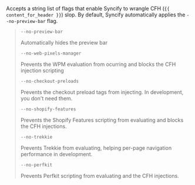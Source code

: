 Accepts a string list of flags that enable Syncify to wrangle CFH (`{{ content_for_header }}`) slop. By default, Syncify automatically applies the `--no-preview-bar` flag.

> `--no-preview-bar`
>
> Automatically hides the preview bar
>
> `--no-web-pixels-manager`
>
> Prevents the WPM evaluation from ocurring and blocks the CFH injection scripting
>
> `--no-checkout-preloads`
>
> Prevents the checkout preload tags from injecting. In development, you don't need them.
>
> `--no-shopify-features`
>
> Prevents the Shopify Features scripting from evaluating and blocks the CFH injections.
>
> `--no-trekkie`
>
> Prevents Trekkie from evaluating, helping per-page navigation performance in development.
>
> `--no-perfkit`
>
> Prevents Perfkit scripting from evaluating and the CFH injections.